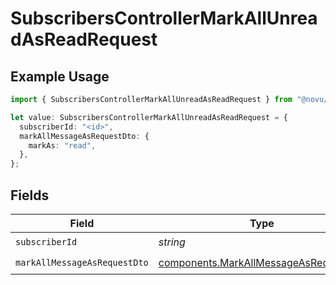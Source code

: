 # SubscribersControllerMarkAllUnreadAsReadRequest

## Example Usage

```typescript
import { SubscribersControllerMarkAllUnreadAsReadRequest } from "@novu/api/models/operations";

let value: SubscribersControllerMarkAllUnreadAsReadRequest = {
  subscriberId: "<id>",
  markAllMessageAsRequestDto: {
    markAs: "read",
  },
};
```

## Fields

| Field                                                                                          | Type                                                                                           | Required                                                                                       | Description                                                                                    |
| ---------------------------------------------------------------------------------------------- | ---------------------------------------------------------------------------------------------- | ---------------------------------------------------------------------------------------------- | ---------------------------------------------------------------------------------------------- |
| `subscriberId`                                                                                 | *string*                                                                                       | :heavy_check_mark:                                                                             | N/A                                                                                            |
| `markAllMessageAsRequestDto`                                                                   | [components.MarkAllMessageAsRequestDto](../../models/components/markallmessageasrequestdto.md) | :heavy_check_mark:                                                                             | N/A                                                                                            |